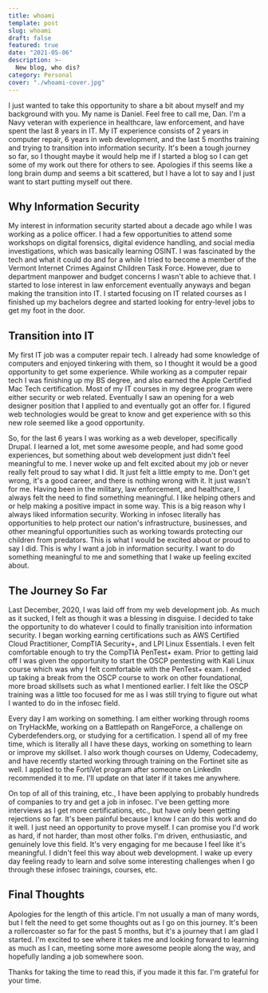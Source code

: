 ```yaml
---
title: whoami
template: post
slug: whoami
draft: false
featured: true
date: "2021-05-06"
description: >-
  New blog, who dis?
category: Personal
cover: "./whoami-cover.jpg"
---
```


I just wanted to take this opportunity to share a bit about myself and my background with you. My name is Daniel. Feel free to call me, Dan. I'm a Navy veteran with experience in healthcare, law enforcement, and have spent the last 8 years in IT. My IT experience consists of 2 years in computer repair, 6 years in web development, and the last 5 months training and trying to transition into information security. It's been a tough journey so far, so I thought maybe it would help me if I started a blog so I can get some of my work out there for others to see. Apologies if this seems like a long brain dump and seems a bit scattered, but I have a lot to say and I just want to start putting myself out there.

## Why Information Security

My interest in information security started about a decade ago while I was working as a police officer. I had a few opportunities to attend some workshops on digital forensics, digital evidence handling, and social media investigations, which was basically learning OSINT. I was fascinated by the tech and what it could do and for a while I tried to become a member of the Vermont Internet Crimes Against Children Task Force. However, due to department manpower and budget concerns I wasn't able to achieve that. I started to lose interest in law enforcement eventually anyways and began making the transition into IT. I started focusing on IT related courses as I finished up my bachelors degree and started looking for entry-level jobs to get my foot in the door.

## Transition into IT

My first IT job was a computer repair tech. I already had some knowledge of computers and enjoyed tinkering with them, so I thought it would be a good opportunity to get some experience. While working as a computer repair tech I was finishing up my BS degree, and also earned the Apple Certified Mac Tech certification. Most of my IT courses in my degree program were either security or web related. Eventually I saw an opening for a web designer position that I applied to and eventually got an offer for. I figured web technologies would be great to know and get experience with so this new role seemed like a good opportunity. 

So, for the last 6 years I was working as a web developer, specifically Drupal. I learned a lot, met some awesome people, and had some good experiences, but something about web development just didn't feel meaningful to me. I never woke up and felt excited about my job or never really felt proud to say what I did. It just felt a little empty to me. Don't get wrong, it's a good career, and there is nothing wrong with it. It just wasn't for me. Having been in the military, law enforcement, and healthcare, I always felt the need to find something meaningful. I like helping others and or help making a positive impact in some way. This is a big reason why I always liked information security. Working in infosec literally has opportunities to help protect our nation's infrastructure, businesses, and other meaningful opportunities such as working towards protecting our children from predators. This is what I would be excited about or proud to say I did. This is why I want a job in information security. I want to do something meaningful to me and something that I wake up feeling excited about.

## The Journey So Far

Last December, 2020, I was laid off from my web development job. As much as it sucked, I felt as though it was a blessing in disguise. I decided to take the opportunity to do whatever I could to finally tranisition into information security. I began working earning certifications such as AWS Certified Cloud Practitioner, CompTIA Security+, and LPI Linux Essentials. I even felt comfortable enough to try the CompTIA PenTest+ exam. Prior to getting laid off I was given the opportunity to start the OSCP pentesting with Kali Linux course which was why I felt comfortable with the PenTest+ exam. I ended up taking a break from the OSCP course to work on other foundational, more broad skillsets such as what I mentioned earlier. I felt like the OSCP training was a little too focused for me as I was still trying to figure out what I wanted to do in the infosec field.

Every day I am working on something. I am either working through rooms on TryHackMe, working on a Battlepath on RangeForce, a challenge on Cyberdefenders.org, or studying for a certification. I spend all of my free time, which is literally all I have these days, working on something to learn or improve my skillset. I also work though courses on Udemy, Codecademy, and have recently started working through training on the Fortinet site as well. I applied to the FortiVet program after someone on LinkedIn recommended it to me. I'll update on that later if it takes me anywhere.

On top of all of this training, etc., I have been applying to probably hundreds of companies to try and get a job in infosec. I've been getting more interviews as I get more certifications, etc., but have only been getting rejections so far. It's been painful because I know I can do this work and do it well. I just need an opportunity to prove myself. I can promise you I'd work as hard, if not harder, than most other folks. I'm driven, enthusiastic, and genuinely love this field. It's very engaging for me because I feel like it's meaningful. I didn't feel this way about web development. I wake up every day feeling ready to learn and solve some interesting challenges when I go through these infosec trainings, courses, etc. 

## Final Thoughts

Apologies for the length of this article. I'm not usually a man of many words, but I felt the need to get some thoughts out as I go on this journey. It's been a rollercoaster so far for the past 5 months, but it's a journey that I am glad I started. I'm excited to see where it takes me and looking forward to learning as much as I can, meeting some more awesome people along the way, and hopefully landing a job somewhere soon.

Thanks for taking the time to read this, if you made it this far. I'm grateful for your time.


